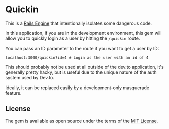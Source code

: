 # Quickin
This is a [Rails Engine](https://guides.rubyonrails.org/engines.html) that
intentionally isolates some dangerous code.

In this application, if you are in the development environment, this gem will
allow you to quickly login as a user by hitting the `/quickin` route.

You can pass an ID parameter to the route if you want to get a user by ID:

```
localhost:3000/quickin?id=4 # Login as the user with an id of 4
```

This should probably not be used at all outside of the dev.to application,
it's generally pretty hacky, but is useful due to the unique nature of the
auth system used by Dev.to.

Ideally, it can be replaced easily by a development-only masquerade feature.

## License
The gem is available as open source under the terms of the
[MIT License](https://opensource.org/licenses/MIT).
